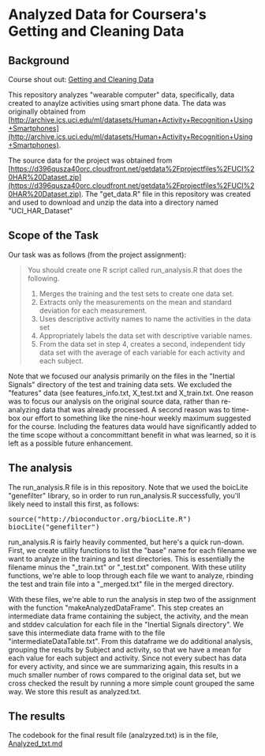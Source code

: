 # Analyzed Data for Coursera's Getting and Cleaning Data

## Background

Course shout out:  [Getting and Cleaning Data](https://www.coursera.org/course/getdata)

This repository analyzes "wearable computer" data, specifically, data created to anaylze
activities using smart phone data.  The data was originally obtained from [http://archive.ics.uci.edu/ml/datasets/Human+Activity+Recognition+Using+Smartphones](http://archive.ics.uci.edu/ml/datasets/Human+Activity+Recognition+Using+Smartphones).

The source data for the project was obtained from [https://d396qusza40orc.cloudfront.net/getdata%2Fprojectfiles%2FUCI%20HAR%20Dataset.zip](https://d396qusza40orc.cloudfront.net/getdata%2Fprojectfiles%2FUCI%20HAR%20Dataset.zip).  The "get_data.R" file in this repository
was created and used to download and unzip the data into a directory named "UCI_HAR_Dataset"

## Scope of the Task

Our task was as follows (from the project assignment):

<blockquote>
You should create one R script called run_analysis.R that does the following. 
<ol>
<li>Merges the training and the test sets to create one data set.</li>
<li>Extracts only the measurements on the mean and standard deviation for each measurement.</li>
<li>Uses descriptive activity names to name the activities in the data set</li>
<li>Appropriately labels the data set with descriptive variable names.</li>
<li>From the data set in step 4, creates a second, independent tidy data set with the average of each variable for each activity and each subject.</li>
</blockquote>

Note that we focused our analysis primarily on the files in the "Inertial Signals" directory
of the test and training data sets.  We excluded the "features" data (see features_info.txt, 
X_test.txt and X_train.txt.  One reason was to focus our analysis on the original
source data, rather than re-analyzing data that was already processed.  A second reason was 
to time-box our effort to something like the nine-hour weekly maximum suggested for the course.
Including the features data would have significantly added to the time scope without a 
concommittant benefit in what was learned, so it is left as a possible future enhancement.

## The analysis

The run_analysis.R file is in this repository.  Note that we used the boicLite "genefilter" 
library, so in order to run run_analysis.R successfully, you'll likely need to install this first, as follows:

<pre>
source("http://bioconductor.org/biocLite.R")
biocLite("genefilter")
</pre>

run_analysis.R is fairly heavily commented, but here's a quick run-down.  First, we create utility functions to list the "base" name for each filename we want to analyze in the training and test directories.  This is essentially the filename minus the "_train.txt" or "_test.txt" component.  With these utility functions, we're able to loop through each file
we want to analyze, rbinding the test and train file into a "_merged.txt" file in the merged
directory.

With these files, we're able to run the analysis in step two of the assignment with the function "makeAnalyzedDataFrame".  This step creates an intermediate
data frame containing the subject, the activity, and the mean and stddev calculation for each file in the "Inertial Signals directory".  We save this intermediate data frame 
with to the file "intermediateDataTable.txt".  From this dataframe we do additional analysis, grouping the results by Subject and activity, so that we have a mean for each value 
for each subject and activity.  Since not every subect has data for every activity, and since we are summarizing again, this results in a much smaller number of rows compared to the original data set, but we cross checked the result by running a more simple count grouped the same way.  We store this result as analyzed.txt.  
## The results
The codebook for the final result file (analzyzed.txt) is in the file, [Analyzed_txt.md](Analyzed_txt.md)
